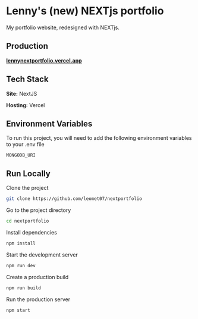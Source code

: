 # Lenny's (new) NEXTjs portfolio

My portfolio website, redesigned with NEXTjs.

## Production

[**lennynextportfolio.vercel.app**](https://lennynextportfolio.vercel.app)

## Tech Stack

**Site:** NextJS

**Hosting:** Vercel

## Environment Variables

To run this project, you will need to add the following environment variables to your .env file

`MONGODB_URI`

## Run Locally

Clone the project

```bash
git clone https://github.com/leomet07/nextportfolio
```

Go to the project directory

```bash
cd nextportfolio
```

Install dependencies

```bash
npm install
```

Start the development server

```bash
npm run dev
```

Create a production build

```bash
npm run build
```

Run the production server

```bash
npm start
```
